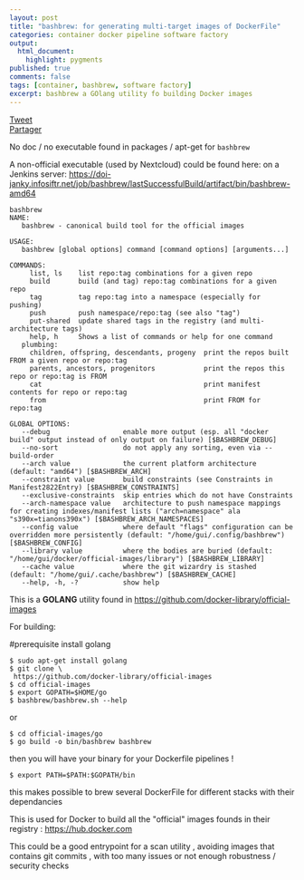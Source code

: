 ```yaml
---
layout: post
title: "bashbrew: for generating multi-target images of DockerFile"
categories: container docker pipeline software factory
output:
  html_document:
    highlight: pygments
published: true
comments: false
tags: [container, bashbrew, software factory]
excerpt: bashbrew a GOlang utility fo building Docker images
---
```

<div class="social-media-list">
<a href="https://twitter.com/share?ref_src=twsrc%5Etfw" class="twitter-share-button" data-show-count="false">Tweet</a>
<script type="IN/Share" data-url="{{ site.url }}{{ page.url }}"></script>
<div class="fb-share-button" data-href="{{ site.url }}{{ page.url }}" data-layout="button" data-size="small"><a target="_blank" href="https://www.facebook.com/sharer/sharer.php?u={{ site.url }}{{ page.url }}" class="fb-xfbml-parse-ignore">Partager</a></div>
</div>

No doc / no executable found in packages / apt-get for ```bashbrew```

A non-official executable (used by Nextcloud) could be found here: on a Jenkins server:
https://doi-janky.infosiftr.net/job/bashbrew/lastSuccessfulBuild/artifact/bin/bashbrew-amd64

```code
bashbrew
NAME:
   bashbrew - canonical build tool for the official images

USAGE:
   bashbrew [global options] command [command options] [arguments...]

COMMANDS:
     list, ls    list repo:tag combinations for a given repo
     build       build (and tag) repo:tag combinations for a given repo
     tag         tag repo:tag into a namespace (especially for pushing)
     push        push namespace/repo:tag (see also "tag")
     put-shared  update shared tags in the registry (and multi-architecture tags)
     help, h     Shows a list of commands or help for one command
   plumbing:
     children, offspring, descendants, progeny  print the repos built FROM a given repo or repo:tag
     parents, ancestors, progenitors            print the repos this repo or repo:tag is FROM
     cat                                        print manifest contents for repo or repo:tag
     from                                       print FROM for repo:tag

GLOBAL OPTIONS:
   --debug                  enable more output (esp. all "docker build" output instead of only output on failure) [$BASHBREW_DEBUG]
   --no-sort                do not apply any sorting, even via --build-order
   --arch value             the current platform architecture (default: "amd64") [$BASHBREW_ARCH]
   --constraint value       build constraints (see Constraints in Manifest2822Entry) [$BASHBREW_CONSTRAINTS]
   --exclusive-constraints  skip entries which do not have Constraints
   --arch-namespace value   architecture to push namespace mappings for creating indexes/manifest lists ("arch=namespace" ala "s390x=tianons390x") [$BASHBREW_ARCH_NAMESPACES]
   --config value           where default "flags" configuration can be overridden more persistently (default: "/home/gui/.config/bashbrew") [$BASHBREW_CONFIG]
   --library value          where the bodies are buried (default: "/home/gui/docker/official-images/library") [$BASHBREW_LIBRARY]
   --cache value            where the git wizardry is stashed (default: "/home/gui/.cache/bashbrew") [$BASHBREW_CACHE]
   --help, -h, -?           show help
```
 This is a **GOLANG** utility found in https://github.com/docker-library/official-images

 For building:

 
 #prerequisite install golang

 ```
$ sudo apt-get install golang
$ git clone \
  https://github.com/docker-library/official-images
$ cd official-images
$ export GOPATH=$HOME/go
$ bashbrew/bashbrew.sh --help
```

or 

```
$ cd official-images/go
$ go build -o bin/bashbrew bashbrew
 ```
then you will have your binary for your Dockerfile pipelines !

```
$ export PATH=$PATH:$GOPATH/bin
```
this makes possible to brew several DockerFile for different stacks with their dependancies

This is used for Docker to build all the "official" images founds in their registry : https://hub.docker.com

This could be a good entrypoint for a scan utility , avoiding images that contains git commits , with too many issues or not enough robustness / security checks


